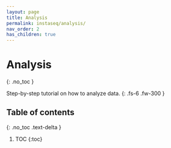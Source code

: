 ```yaml
---
layout: page
title: Analysis
permalink: instaseq/analysis/
nav_order: 2
has_children: true
---
```


# Analysis
{: .no_toc }


Step-by-step tutorial on how to analyze data.
{: .fs-6 .fw-300 }

## Table of contents
{: .no_toc .text-delta }

1. TOC
{:toc}